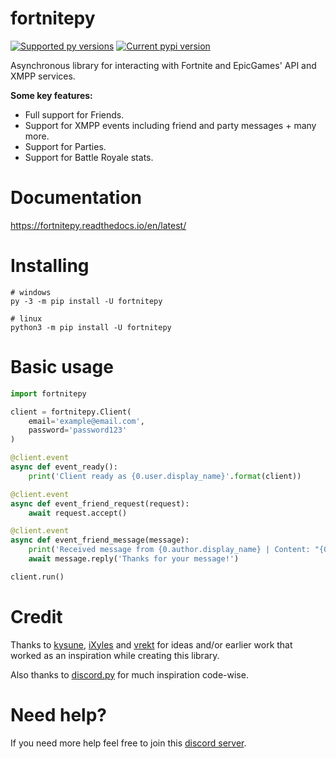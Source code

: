  # fortnitepy

[![Supported py versions](https://img.shields.io/pypi/pyversions/fortnitepy.svg)](https://pypi.org/project/fortnitepy/)
[![Current pypi version](https://img.shields.io/pypi/v/fortnitepy.svg)](https://pypi.org/project/fortnitepy/)

Asynchronous library for interacting with Fortnite and EpicGames' API and XMPP services.

**Some key features:**
- Full support for Friends.
- Support for XMPP events including friend and party messages + many more.
- Support for Parties.
- Support for Battle Royale stats.

# Documentation
https://fortnitepy.readthedocs.io/en/latest/

# Installing
```
# windows
py -3 -m pip install -U fortnitepy

# linux
python3 -m pip install -U fortnitepy
```

# Basic usage
```py
import fortnitepy

client = fortnitepy.Client(
    email='example@email.com',
    password='password123'
)

@client.event
async def event_ready():
    print('Client ready as {0.user.display_name}'.format(client))

@client.event
async def event_friend_request(request):
    await request.accept()

@client.event
async def event_friend_message(message):
    print('Received message from {0.author.display_name} | Content: "{0.content}"'.format(message))
    await message.reply('Thanks for your message!')

client.run()
```

# Credit
Thanks to [kysune](https://github.com/SzymonLisowiec), [iXyles](https://github.com/iXyles) and [vrekt](https://github.com/Vrekt) for ideas and/or earlier work that worked as an inspiration while creating this library.

Also thanks to [discord.py](https:/github.com/Rapptz/discord.py) for much inspiration code-wise.

# Need help?
If you need more help feel free to join this [discord server](https://discord.gg/rnk869s).
